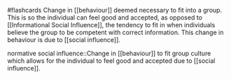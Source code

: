 #flashcards
Change in [[behaviour]] deemed necessary to fit into a group. This is so the individual can feel good and accepted, as opposed to [[Informational Social Influence]], the tendency to fit in when individuals believe the group to be competent with correct information. This change in behaviour is due to [[social influence]].

normative social influence::Change in [[behaviour]] to fit group culture which allows for the individual to feel good and accepted due to [[social influence]].